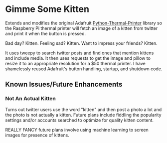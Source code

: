 # Gimme Some Kitten

Extends and modifies the original Adafruit [Python-Thermal-Printer](https://github.com/adafruit/Python-Thermal-Printer) library so the Raspberry Pi thermal printer will fetch an image of a kitten from twitter and print it when the button is pressed.

Bad day? Kitten. Feeling sad? Kitten. Want to impress your friends? Kitten.

It uses tweepy to search twitter posts and find ones that mention kittens and include media. It then uses requests to get the image and pillow to resize it to an appropriate resolution for a $50 thermal printer. I have shamelessly reused Adafruit's button handling, startup, and shutdown code.

## Known Issues/Future Enhancements

### Not An Actual Kitten
Turns out twitter users use the word "kitten" and then post a photo a lot and the photo is not actually a kitten. Future plans include fiddling the popularity settings and/or accounts searched to optimize for quality kitten content.

REALLY FANCY future plans involve using machine learning to screen images for presence of kittens.
